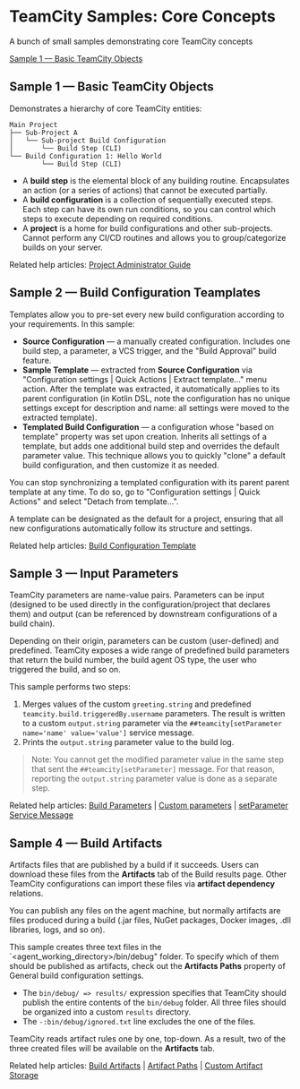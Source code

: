 # TeamCity Samples: Core Concepts
A bunch of small samples demonstrating core TeamCity concepts

[Sample 1 — Basic TeamCity Objects](#sample-1--basic-teamcity-objects)


## Sample 1 — Basic TeamCity Objects

Demonstrates a hierarchy of core TeamCity entities:

```
Main Project
├── Sub-Project A
│   └── Sub-project Build Configuration
│       └── Build Step (CLI)
└── Build Configuration 1: Hello World
        └── Build Step (CLI)
```

* A **build step** is the elemental block of any building routine. Encapsulates an action (or a series of actions) that cannot be executed partially.
* A **build configuration** is a collection of sequentially executed steps. Each step can have its own run conditions, so you can control which steps to execute depending on required conditions.
* A **project** is a home for build configurations and other sub-projects. Cannot perform any CI/CD routines and allows you to group/categorize builds on your server.

Related help articles: [Project Administrator Guide](https://www.jetbrains.com/help/teamcity/project-administrator-guide.html#Steps%2C+Configurations+and+Projects)

## Sample 2 — Build Configuration Teamplates

Templates allow you to pre-set every new build configuration according to your requirements. In this sample:

* **Source Configuration** — a manually created configuration. Includes one build step, a parameter, a VCS trigger, and the "Build Approval" build feature.
* **Sample Template** — extracted from **Source Configuration** via "Configuration settings | Quick Actions | Extract template..." menu action. After the template was extracted, it automatically applies to its parent configuration (in Kotlin DSL, note the configuration has no unique settings except for description and name: all settings were moved to the extracted template).
* **Templated Build Configuration** — a configuration whose "based on template" property was set upon creation. Inherits all settings of a template, but adds one additional build step and overrides the default parameter value. This technique allows you to quickly "clone" a default build configuration, and then customize it as needed.

You can stop synchronizing a templated configuration with its parent parent template at any time. To do so, go to "Configuration settings | Quick Actions" and select "Detach from template...".

A template can be designated as the default for a project, ensuring that all new configurations automatically follow its structure and settings.

Related help articles: [Build Configuration Template](https://www.jetbrains.com/help/teamcity/build-configuration-template.html)

## Sample 3 — Input Parameters

TeamCity parameters are name-value pairs. Parameters can be input (designed to be used directly in the configuration/project that declares them) and output (can be referenced by downstream configurations of a build chain).

Depending on their origin, parameters can be custom (user-defined) and predefined. TeamCity exposes a wide range of predefined build parameters that return the build number, the build agent OS type, the user who triggered the build, and so on.

This sample performs two steps:

1. Merges values of the custom `greeting.string` and predefined `teamcity.build.triggeredBy.username` parameters. The result is written to a custom `output.string` parameter via the `##teamcity[setParameter name='name' value='value']` service message.
2. Prints the `output.string` parameter value to the build log.

> Note: You cannot get the modified parameter value in the same step that sent the `##teamcity[setParameter]` message. For that reason, reporting the `output.string` parameter value is done as a separate step.

Related help articles: [Build Parameters](https://www.jetbrains.com/help/teamcity/configuring-build-parameters.html) | [Custom parameters](https://www.jetbrains.com/help/teamcity/typed-parameters.html) | [setParameter Service Message](https://www.jetbrains.com/help/teamcity/service-messages.html#set-parameter) 


## Sample 4 — Build Artifacts

Artifacts files that are published by a build if it succeeds. Users can download these files from the **Artifacts** tab of the Build results page. Other TeamCity configurations can import these files via **artifact dependency** relations.

You can publish any files on the agent machine, but normally artifacts are files produced during a build (.jar files, NuGet packages, Docker images, .dll libraries, logs, and so on).

This sample creates three text files in the `<agent_working_directory>/bin/debug" folder. To specify which of them should be published as artifacts, check out the **Artifacts Paths** property of General build configuration settings.

* The `bin/debug/ => results/` expression specifies that TeamCity should publish the entire contents of the `bin/debug` folder. All three files should be organized into a custom `results` directory.
* The `-:bin/debug/ignored.txt` line excludes the one of the files.

TeamCity reads artifact rules one by one, top-down. As a result, two of the three created files will be available on the **Artifacts** tab.

Related help articles: [Build Artifacts](https://www.jetbrains.com/help/teamcity/build-artifact.html) | [Artifact Paths](https://www.jetbrains.com/help/teamcity/configuring-general-settings.html#Artifact+Paths) | [Custom Artifact Storage](https://www.jetbrains.com/help/teamcity/configuring-artifacts-storage.html)
